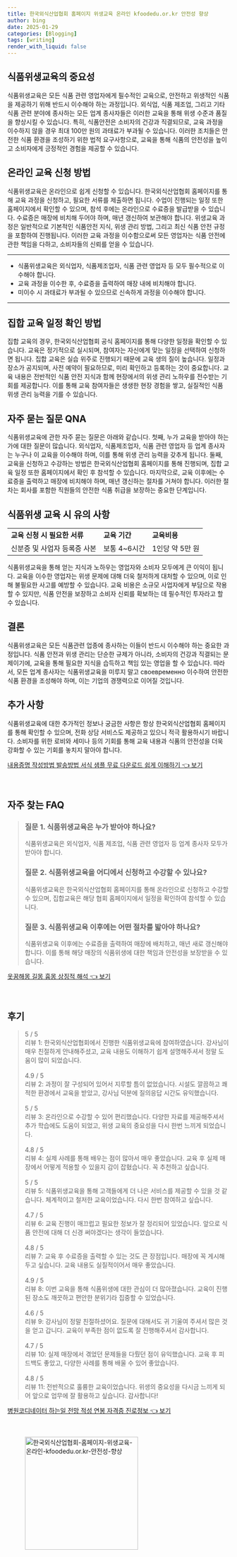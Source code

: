 ```yaml
---
title: 한국외식산업협회 홈페이지 위생교육 온라인 kfoodedu.or.kr 안전성 향상
author: bing
date: 2025-01-29
categories: [Blogging]
tags: [writing]
render_with_liquid: false
---
```



<h2 id='식품위생교육의 중요성'>식품위생교육의 중요성</h2>

<p>식품위생교육은 모든 식품 관련 영업자에게 필수적인 교육으로, 안전하고 위생적인 식품을 제공하기 위해 반드시 이수해야 하는 과정입니다. 외식업, 식품 제조업, 그리고 기타 식품 관련 분야에 종사하는 모든 업계 종사자들은 이러한 교육을 통해 위생 수준과 품질을 향상시킬 수 있습니다. 특히, 식품안전은 소비자의 건강과 직결되므로, 교육 과정을 이수하지 않을 경우 최대 100만 원의 과태료가 부과될 수 있습니다. 이러한 조치들은 안전한 식품 환경을 조성하기 위한 법적 요구사항으로, 교육을 통해 식품의 안전성을 높이고 소비자에게 긍정적인 경험을 제공할 수 있습니다.</p>

<h2 id='온라인 교육 신청 방법'>온라인 교육 신청 방법</h2>

<p>식품위생교육은 온라인으로 쉽게 신청할 수 있습니다. 한국외식산업협회 홈페이지를 통해 교육 과정을 신청하고, 필요한 서류를 제출하면 됩니다. 수업이 진행되는 일정 또한 홈페이지에서 확인할 수 있으며, 참석 후에는 온라인으로 수료증을 발급받을 수 있습니다. 수료증은 매장에 비치해 두어야 하며, 매년 갱신하여 보관해야 합니다. 위생교육 과정은 일반적으로 기본적인 식품안전 지식, 위생 관리 방법, 그리고 최신 식품 안전 규정을 포함하여 진행됩니다. 이러한 교육 과정을 이수함으로써 모든 영업자는 식품 안전에 관한 책임을 다하고, 소비자들의 신뢰를 얻을 수 있습니다.</p>

<hr />

<ul>
    <li>식품위생교육은 외식업자, 식품제조업자, 식품 관련 영업자 등 모두 필수적으로 이수해야 합니다.</li>
    <li>교육 과정을 이수한 후, 수료증을 출력하여 매장 내에 비치해야 합니다.</li>
    <li>미이수 시 과태료가 부과될 수 있으므로 신속하게 과정을 이수해야 합니다.</li>
</ul>

<hr />

<h2 id='집합 교육 일정 확인 방법'>집합 교육 일정 확인 방법</h2>

<p>집합 교육의 경우, 한국외식산업협회 공식 홈페이지를 통해 다양한 일정을 확인할 수 있습니다. 교육은 정기적으로 실시되며, 참여자는 자신에게 맞는 일정을 선택하여 신청하면 됩니다. 집합 교육은 실습 위주로 진행되기 때문에 교육 생의 질이 높습니다. 일정과 장소가 공지되며, 사전 예약이 필요하므로, 미리 확인하고 등록하는 것이 중요합니다. 교육 내용은 전반적인 식품 안전 지식과 함께 현장에서의 위생 관리 노하우를 전수받는 기회를 제공합니다. 이를 통해 교육 참여자들은 생생한 현장 경험을 쌓고, 실질적인 식품 위생 관리 능력을 기를 수 있습니다.</p>

<h2 id='자주 묻는 질문 QNA'>자주 묻는 질문 QNA</h2>

<p>식품위생교육에 관한 자주 묻는 질문은 아래와 같습니다. 첫째, 누가 교육을 받아야 하는가에 대한 질문이 많습니다. 외식업자, 식품제조업자, 식품 관련 영업자 등 업계 종사자는 누구나 이 교육을 이수해야 하며, 이를 통해 위생 관리 능력을 갖추게 됩니다. 둘째, 교육을 신청하고 수강하는 방법은 한국외식산업협회 홈페이지를 통해 진행되며, 집합 교육 일정 또한 홈페이지에서 확인 후 참석할 수 있습니다. 마지막으로, 교육 이후에는 수료증을 출력하고 매장에 비치해야 하며, 매년 갱신하는 절차를 거쳐야 합니다. 이러한 절차는 회사를 포함한 직원들의 안전한 식품 취급을 보장하는 중요한 단계입니다.</p>

<h2 id='식품위생 교육 시 유의 사항'>식품위생 교육 시 유의 사항</h2>

<table>
    <tr>
        <td><b>교육 신청 시 필요한 서류</b></td>
        <td><b>교육 기간</b></td>
        <td><b>교육비용</b></td>
    </tr>
    <tr>
        <td>신분증 및 사업자 등록증 사본</td>
        <td>보통 4~6시간</td>
        <td>1인당 약 5만 원</td>
    </tr>
</table>

<p>식품위생교육을 통해 얻는 지식과 노하우는 영업자와 소비자 모두에게 큰 이익이 됩니다. 교육을 이수한 영업자는 위생 문제에 대해 더욱 철저하게 대처할 수 있으며, 이로 인해 불필요한 사고를 예방할 수 있습니다. 교육 비용은 소규모 사업자에게 부담으로 작용할 수 있지만, 식품 안전을 보장하고 소비자 신뢰를 확보하는 데 필수적인 투자라고 할 수 있습니다.</p>

<h2 id='결론'>결론</h2>

<p>식품위생교육은 모든 식품관련 업종에 종사하는 이들이 반드시 이수해야 하는 중요한 과정입니다. 식품 안전과 위생 관리는 단순한 규제가 아니라, 소비자의 건강과 직결되는 문제이기에, 교육을 통해 필요한 지식을 습득하고 책임 있는 영업을 할 수 있습니다. 따라서, 모든 업계 종사자는 식품위생교육을 미루지 말고 своевременно 이수하여 안전한 식품 환경을 조성해야 하며, 이는 기업의 경쟁력으로 이어질 것입니다.</p>

<h2 id='추가 사항'>추가 사항</h2>

<p>식품위생교육에 대한 추가적인 정보나 궁금한 사항은 항상 한국외식산업협회 홈페이지를 통해 확인할 수 있으며, 전화 상담 서비스도 제공하고 있으니 적극 활용하시기 바랍니다. 소비자를 위한 로비와 세미나 등의 기회를 통해 교육 내용과 식품의 안전성을 더욱 강화할 수 있는 기회를 놓치지 말아야 합니다.</p>


<p><a class="click-button" title="내용증명 작성방법 발송방법 서식 샘플 무료 다운로드 쉽게 이해하기" href="https://blackassets.github.io/posts/%EB%82%B4%EC%9A%A9%EC%A6%9D%EB%AA%85-%EC%9E%91%EC%84%B1%EB%B0%A9%EB%B2%95-%EB%B0%9C%EC%86%A1%EB%B0%A9%EB%B2%95-%EC%84%9C%EC%8B%9D-%EC%83%98%ED%94%8C-%EB%AC%B4%EB%A3%8C-%EB%8B%A4%EC%9A%B4%EB%A1%9C%EB%93%9C-%EC%89%BD%EA%B2%8C-%EC%9D%B4%ED%95%B4%ED%95%98%EA%B8%B0/" rel="dofollow">내용증명 작성방법 발송방법 서식 샘플 무료 다운로드 쉽게 이해하기 👈 보기</a></p><br>
<h2 id='자주_찾는_FAQ'>자주 찾는 FAQ</h2>
<div itemscope="" itemtype="https://schema.org/FAQPage"> 
<blockquote> 
<div itemscope="" itemprop="mainEntity" itemtype="https://schema.org/Question"> 
<h3 itemprop="name">질문 1. 식품위생교육은 누가 받아야 하나요?</h3> 
<div itemscope="" itemprop="acceptedAnswer" itemtype="https://schema.org/Answer"> 
<span itemprop="text"> 
<p>식품위생교육은 외식업자, 식품 제조업, 식품 관련 영업자 등 업계 종사자 모두가 받아야 합니다.</p> 
</span> 
</div> 
</div> 
<div itemscope="" itemprop="mainEntity" itemtype="https://schema.org/Question"> 
<h3 itemprop="name">질문 2. 식품위생교육을 어디에서 신청하고 수강할 수 있나요?</h3> 
<div itemscope="" itemprop="acceptedAnswer" itemtype="https://schema.org/Answer"> 
<span itemprop="text"> 
<p>식품위생교육은 한국외식산업협회 홈페이지를 통해 온라인으로 신청하고 수강할 수 있으며, 집합교육은 해당 협회 홈페이지에서 일정을 확인하여 참석할 수 있습니다.</p> 
</span> 
</div> 
</div> 
<div itemscope="" itemprop="mainEntity" itemtype="https://schema.org/Question"> 
<h3 itemprop="name">질문 3. 식품위생교육 이후에는 어떤 절차를 밟아야 하나요?</h3> 
<div itemscope="" itemprop="acceptedAnswer" itemtype="https://schema.org/Answer"> 
<span itemprop="text"> 
<p>식품위생교육 이후에는 수료증을 출력하여 매장에 배치하고, 매년 새로 갱신해야 합니다. 이를 통해 해당 매장의 식품위생에 대한 책임과 안전성을 보장받을 수 있습니다.</p> 
</span> 
</div> 
</div> 
</blockquote> 
</div>
<p><a class="click-button" title="옷꿈해몽 길몽 흉몽 상징적 해석" href="https://blackassets.github.io/posts/%EC%98%B7%EA%BF%88%ED%95%B4%EB%AA%BD-%EA%B8%B8%EB%AA%BD-%ED%9D%89%EB%AA%BD-%EC%83%81%EC%A7%95%EC%A0%81-%ED%95%B4%EC%84%9D/" rel="dofollow">옷꿈해몽 길몽 흉몽 상징적 해석 👈 보기</a></p><br>
<h2 id='후기'>후기</h2>
<div itemscope itemtype="https://schema.org/Product">
  <blockquote>
  <div itemprop="review" itemscope itemtype="https://schema.org/Review">
      <div itemprop="reviewRating" itemscope itemtype="https://schema.org/Rating"> <span itemprop="ratingValue">5</span> / <span itemprop="bestRating">5</span> </div>
      <span itemprop="reviewBody">리뷰 1: 한국외식산업협회에서 진행한 식품위생교육에 참여하였습니다. 강사님이 매우 친절하게 안내해주셨고, 교육 내용도 이해하기 쉽게 설명해주셔서 정말 도움이 많이 되었습니다.</span>
  </div>
  <br>
  <div itemprop="review" itemscope itemtype="https://schema.org/Review">
      <div itemprop="reviewRating" itemscope itemtype="https://schema.org/Rating"> <span itemprop="ratingValue">4.9</span> / <span itemprop="bestRating">5</span> </div>
      <span itemprop="reviewBody">리뷰 2: 과정이 잘 구성되어 있어서 지루할 틈이 없었습니다. 시설도 깔끔하고 쾌적한 환경에서 교육을 받았고, 강사님 덕분에 질의응답 시간도 유익했습니다.</span>
  </div>
  <br>
  <div itemprop="review" itemscope itemtype="https://schema.org/Review">
      <div itemprop="reviewRating" itemscope itemtype="https://schema.org/Rating"> <span itemprop="ratingValue">5</span> / <span itemprop="bestRating">5</span> </div>
      <span itemprop="reviewBody">리뷰 3: 온라인으로 수강할 수 있어 편리했습니다. 다양한 자료를 제공해주셔서 추가 학습에도 도움이 되었고, 위생 교육의 중요성을 다시 한번 느끼게 되었습니다.</span>
  </div>
  <br>
  <div itemprop="review" itemscope itemtype="https://schema.org/Review">
      <div itemprop="reviewRating" itemscope itemtype="https://schema.org/Rating"> <span itemprop="ratingValue">4.8</span> / <span itemprop="bestRating">5</span> </div>
      <span itemprop="reviewBody">리뷰 4: 실제 사례를 통해 배우는 점이 많아서 매우 좋았습니다. 교육 후 실제 매장에서 어떻게 적용할 수 있을지 감이 잡혔습니다. 꼭 추천하고 싶습니다.</span>
  </div>
  <br>
  <div itemprop="review" itemscope itemtype="https://schema.org/Review">
      <div itemprop="reviewRating" itemscope itemtype="https://schema.org/Rating"> <span itemprop="ratingValue">5</span> / <span itemprop="bestRating">5</span> </div>
      <span itemprop="reviewBody">리뷰 5: 식품위생교육을 통해 고객들에게 더 나은 서비스를 제공할 수 있을 것 같습니다. 체계적이고 철저한 교육이었습니다. 다시 한번 참여하고 싶습니다.</span>
  </div>
  <br>
  <div itemprop="review" itemscope itemtype="https://schema.org/Review">
      <div itemprop="reviewRating" itemscope itemtype="https://schema.org/Rating"> <span itemprop="ratingValue">4.7</span> / <span itemprop="bestRating">5</span> </div>
      <span itemprop="reviewBody">리뷰 6: 교육 진행이 매끄럽고 필요한 정보가 잘 정리되어 있었습니다. 앞으로 식품 안전에 대해 더 신경 써야겠다는 생각이 들었습니다.</span>
  </div>
  <br>
  <div itemprop="review" itemscope itemtype="https://schema.org/Review">
      <div itemprop="reviewRating" itemscope itemtype="https://schema.org/Rating"> <span itemprop="ratingValue">4.8</span> / <span itemprop="bestRating">5</span> </div>
      <span itemprop="reviewBody">리뷰 7: 교육 후 수료증을 출력할 수 있는 것도 큰 장점입니다. 매장에 꼭 게시해두고 싶습니다. 교육 내용도 실질적이어서 매우 좋았습니다.</span>
  </div>
  <br>
  <div itemprop="review" itemscope itemtype="https://schema.org/Review">
      <div itemprop="reviewRating" itemscope itemtype="https://schema.org/Rating"> <span itemprop="ratingValue">4.9</span> / <span itemprop="bestRating">5</span> </div>
      <span itemprop="reviewBody">리뷰 8: 이번 교육을 통해 식품위생에 대한 관심이 더 많아졌습니다. 교육이 진행된 장소도 깨끗하고 편안한 분위기라 집중할 수 있었습니다.</span>
  </div>
  <br>
  <div itemprop="review" itemscope itemtype="https://schema.org/Review">
      <div itemprop="reviewRating" itemscope itemtype="https://schema.org/Rating"> <span itemprop="ratingValue">4.6</span> / <span itemprop="bestRating">5</span> </div>
      <span itemprop="reviewBody">리뷰 9: 강사님이 정말 친절하셨어요. 질문에 대해서도 귀 기울여 주셔서 많은 것을 얻고 갑니다. 교육이 부족한 점이 없도록 잘 진행해주셔서 감사합니다.</span>
  </div>
  <br>
  <div itemprop="review" itemscope itemtype="https://schema.org/Review">
      <div itemprop="reviewRating" itemscope itemtype="https://schema.org/Rating"> <span itemprop="ratingValue">4.7</span> / <span itemprop="bestRating">5</span> </div>
      <span itemprop="reviewBody">리뷰 10: 실제 매장에서 겪었던 문제들을 다뤘던 점이 유익했습니다. 교육 후 피드백도 좋았고, 다양한 사례를 통해 배울 수 있어 좋았습니다.</span>
  </div>
  <br>
  <div itemprop="review" itemscope itemtype="https://schema.org/Review">
      <div itemprop="reviewRating" itemscope itemtype="https://schema.org/Rating"> <span itemprop="ratingValue">4.8</span> / <span itemprop="bestRating">5</span> </div>
      <span itemprop="reviewBody">리뷰 11: 전반적으로 훌륭한 교육이었습니다. 위생의 중요성을 다시금 느끼게 되어 앞으로 업무에 잘 활용하고 싶습니다. 감사합니다!</span>
  </div>
  </blockquote>
</div>
<p><a class="click-button" title="병원코디네이터 하는일 전망 적성 연봉 자격증 진로정보" href="https://blackassets.github.io/posts/%EB%B3%91%EC%9B%90%EC%BD%94%EB%94%94%EB%84%A4%EC%9D%B4%ED%84%B0-%ED%95%98%EB%8A%94%EC%9D%BC-%EC%A0%84%EB%A7%9D-%EC%A0%81%EC%84%B1-%EC%97%B0%EB%B4%89-%EC%9E%90%EA%B2%A9%EC%A6%9D-%EC%A7%84%EB%A1%9C%EC%A0%95%EB%B3%B4/" rel="dofollow">병원코디네이터 하는일 전망 적성 연봉 자격증 진로정보 👈 보기</a></p><br>
<figure class="image"><img src="https://blackassets.github.io/assets/img/thumbnail/한국외식산업협회-홈페이지-위생교육-온라인-kfoodedu.or.kr-안전성-향상.webp" alt="한국외식산업협회-홈페이지-위생교육-온라인-kfoodedu.or.kr-안전성-향상" width="256" height="256"></figure>